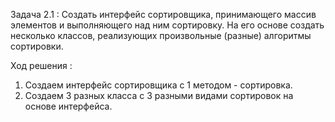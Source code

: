 Задача 2.1 : 
Создать интерфейс сортировщика, принимающего массив элементов и выполняющего над ним сортировку. На его основе создать несколько классов, реализующих произвольные (разные) алгоритмы сортировки.

Ход решения : 
1) Создаем интерфейс сортировщика с 1 методом - сортировка. 
2) Создаем 3 разных класса с 3 разными видами сортировок на основе интерфейса.
